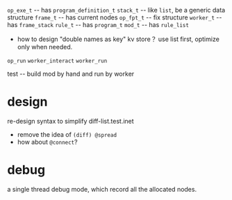 `op_exe_t` -- has `program_definition_t`
`stack_t` -- like `list`, be a generic data structure
`frame_t` -- has current nodes
`op_fpt_t` -- fix structure
`worker_t` -- has `frame_stack`
`rule_t` -- has `program_t`
`mod_t` -- has `rule_list`

- how to design "double names as key" kv store？
  use list first, optimize only when needed.

`op_run`
`worker_interact`
`worker_run`

test -- build mod by hand and run by worker

# design

re-design syntax to simplify diff-list.test.inet

- remove the idea of `(diff) @spread`
- how about `@connect`?

# debug

a single thread debug mode, which record all the allocated nodes.
